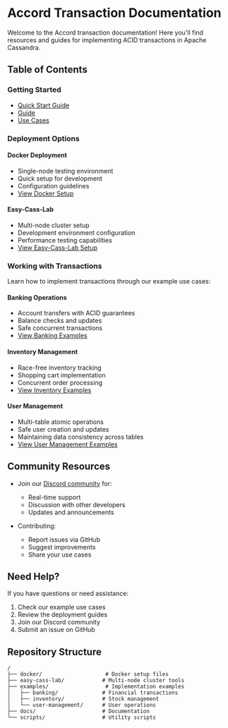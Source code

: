 # Accord Transaction Documentation

Welcome to the Accord transaction documentation! Here you'll find resources and guides for implementing ACID transactions in Apache Cassandra.

## Table of Contents

### Getting Started
- [Quick Start Guide](quickstart.md)
- [Guide](cassandra_transactional_guide.md)
- [Use Cases](use-cases.md)

### Deployment Options

#### Docker Deployment
- Single-node testing environment
- Quick setup for development
- Configuration guidelines
- [View Docker Setup](../docker/)

#### Easy-Cass-Lab
- Multi-node cluster setup
- Development environment configuration
- Performance testing capabilities
- [View Easy-Cass-Lab Setup](../easy-cass-lab/)

### Working with Transactions

Learn how to implement transactions through our example use cases:

#### Banking Operations
- Account transfers with ACID guarantees
- Balance checks and updates
- Safe concurrent transactions
- [View Banking Examples](../examples/banking/)

#### Inventory Management
- Race-free inventory tracking
- Shopping cart implementation
- Concurrent order processing
- [View Inventory Examples](../examples/inventory/)

#### User Management
- Multi-table atomic operations
- Safe user creation and updates
- Maintaining data consistency across tables
- [View User Management Examples](../examples/user-management/)

## Community Resources

- Join our [Discord community](https://discord.gg/GrRCajJqmQ) for:
  - Real-time support
  - Discussion with other developers
  - Updates and announcements
  
- Contributing:
  - Report issues via GitHub
  - Suggest improvements
  - Share your use cases

## Need Help?

If you have questions or need assistance:
1. Check our example use cases
2. Review the deployment guides
3. Join our Discord community
4. Submit an issue on GitHub

## Repository Structure
```
/
├── docker/                    # Docker setup files
├── easy-cass-lab/            # Multi-node cluster tools
├── examples/                  # Implementation examples
│   ├── banking/              # Financial transactions
│   ├── inventory/            # Stock management
│   └── user-management/      # User operations
├── docs/                     # Documentation
└── scripts/                  # Utility scripts
```